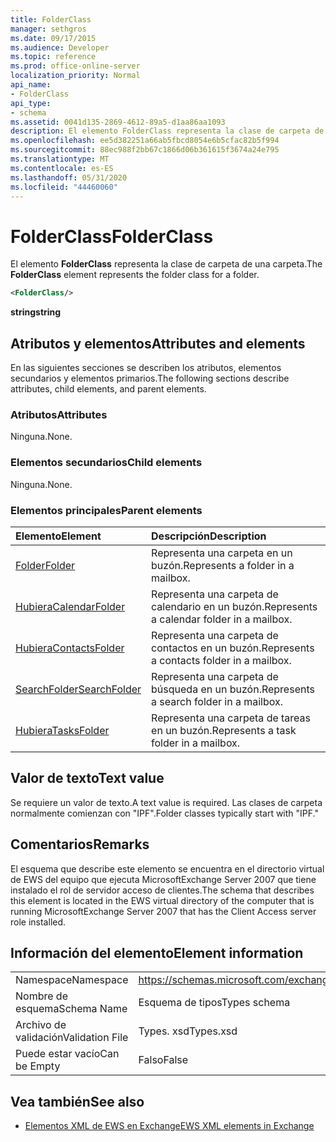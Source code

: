 ```yaml
---
title: FolderClass
manager: sethgros
ms.date: 09/17/2015
ms.audience: Developer
ms.topic: reference
ms.prod: office-online-server
localization_priority: Normal
api_name:
- FolderClass
api_type:
- schema
ms.assetid: 0041d135-2869-4612-89a5-d1aa86aa1093
description: El elemento FolderClass representa la clase de carpeta de una carpeta.
ms.openlocfilehash: ee5d382251a66ab5fbcd8054e6b5cfac82b5f994
ms.sourcegitcommit: 88ec988f2bb67c1866d06b361615f3674a24e795
ms.translationtype: MT
ms.contentlocale: es-ES
ms.lasthandoff: 05/31/2020
ms.locfileid: "44460060"
---
```

# <a name="folderclass"></a><span data-ttu-id="8443e-103">FolderClass</span><span class="sxs-lookup"><span data-stu-id="8443e-103">FolderClass</span></span>

<span data-ttu-id="8443e-104">El elemento **FolderClass** representa la clase de carpeta de una carpeta.</span><span class="sxs-lookup"><span data-stu-id="8443e-104">The **FolderClass** element represents the folder class for a folder.</span></span> 
  
```xml
<FolderClass/>
```

 <span data-ttu-id="8443e-105">**string**</span><span class="sxs-lookup"><span data-stu-id="8443e-105">**string**</span></span>
## <a name="attributes-and-elements"></a><span data-ttu-id="8443e-106">Atributos y elementos</span><span class="sxs-lookup"><span data-stu-id="8443e-106">Attributes and elements</span></span>

<span data-ttu-id="8443e-107">En las siguientes secciones se describen los atributos, elementos secundarios y elementos primarios.</span><span class="sxs-lookup"><span data-stu-id="8443e-107">The following sections describe attributes, child elements, and parent elements.</span></span>
  
### <a name="attributes"></a><span data-ttu-id="8443e-108">Atributos</span><span class="sxs-lookup"><span data-stu-id="8443e-108">Attributes</span></span>

<span data-ttu-id="8443e-109">Ninguna.</span><span class="sxs-lookup"><span data-stu-id="8443e-109">None.</span></span>
  
### <a name="child-elements"></a><span data-ttu-id="8443e-110">Elementos secundarios</span><span class="sxs-lookup"><span data-stu-id="8443e-110">Child elements</span></span>

<span data-ttu-id="8443e-111">Ninguna.</span><span class="sxs-lookup"><span data-stu-id="8443e-111">None.</span></span>
  
### <a name="parent-elements"></a><span data-ttu-id="8443e-112">Elementos principales</span><span class="sxs-lookup"><span data-stu-id="8443e-112">Parent elements</span></span>

|<span data-ttu-id="8443e-113">**Elemento**</span><span class="sxs-lookup"><span data-stu-id="8443e-113">**Element**</span></span>|<span data-ttu-id="8443e-114">**Descripción**</span><span class="sxs-lookup"><span data-stu-id="8443e-114">**Description**</span></span>|
|:-----|:-----|
|[<span data-ttu-id="8443e-115">Folder</span><span class="sxs-lookup"><span data-stu-id="8443e-115">Folder</span></span>](folder.md) <br/> |<span data-ttu-id="8443e-116">Representa una carpeta en un buzón.</span><span class="sxs-lookup"><span data-stu-id="8443e-116">Represents a folder in a mailbox.</span></span>  <br/> |
|[<span data-ttu-id="8443e-117">Hubiera</span><span class="sxs-lookup"><span data-stu-id="8443e-117">CalendarFolder</span></span>](calendarfolder.md) <br/> |<span data-ttu-id="8443e-118">Representa una carpeta de calendario en un buzón.</span><span class="sxs-lookup"><span data-stu-id="8443e-118">Represents a calendar folder in a mailbox.</span></span>  <br/> |
|[<span data-ttu-id="8443e-119">Hubiera</span><span class="sxs-lookup"><span data-stu-id="8443e-119">ContactsFolder</span></span>](contactsfolder.md) <br/> |<span data-ttu-id="8443e-120">Representa una carpeta de contactos en un buzón.</span><span class="sxs-lookup"><span data-stu-id="8443e-120">Represents a contacts folder in a mailbox.</span></span>  <br/> |
|[<span data-ttu-id="8443e-121">SearchFolder</span><span class="sxs-lookup"><span data-stu-id="8443e-121">SearchFolder</span></span>](searchfolder.md) <br/> |<span data-ttu-id="8443e-122">Representa una carpeta de búsqueda en un buzón.</span><span class="sxs-lookup"><span data-stu-id="8443e-122">Represents a search folder in a mailbox.</span></span>  <br/> |
|[<span data-ttu-id="8443e-123">Hubiera</span><span class="sxs-lookup"><span data-stu-id="8443e-123">TasksFolder</span></span>](tasksfolder.md) <br/> |<span data-ttu-id="8443e-124">Representa una carpeta de tareas en un buzón.</span><span class="sxs-lookup"><span data-stu-id="8443e-124">Represents a task folder in a mailbox.</span></span>  <br/> |
   
## <a name="text-value"></a><span data-ttu-id="8443e-125">Valor de texto</span><span class="sxs-lookup"><span data-stu-id="8443e-125">Text value</span></span>

<span data-ttu-id="8443e-126">Se requiere un valor de texto.</span><span class="sxs-lookup"><span data-stu-id="8443e-126">A text value is required.</span></span> <span data-ttu-id="8443e-127">Las clases de carpeta normalmente comienzan con "IPF".</span><span class="sxs-lookup"><span data-stu-id="8443e-127">Folder classes typically start with "IPF."</span></span>
  
## <a name="remarks"></a><span data-ttu-id="8443e-128">Comentarios</span><span class="sxs-lookup"><span data-stu-id="8443e-128">Remarks</span></span>

<span data-ttu-id="8443e-129">El esquema que describe este elemento se encuentra en el directorio virtual de EWS del equipo que ejecuta MicrosoftExchange Server 2007 que tiene instalado el rol de servidor acceso de clientes.</span><span class="sxs-lookup"><span data-stu-id="8443e-129">The schema that describes this element is located in the EWS virtual directory of the computer that is running MicrosoftExchange Server 2007 that has the Client Access server role installed.</span></span>
  
## <a name="element-information"></a><span data-ttu-id="8443e-130">Información del elemento</span><span class="sxs-lookup"><span data-stu-id="8443e-130">Element information</span></span>

|||
|:-----|:-----|
|<span data-ttu-id="8443e-131">Namespace</span><span class="sxs-lookup"><span data-stu-id="8443e-131">Namespace</span></span>  <br/> |https://schemas.microsoft.com/exchange/services/2006/types  <br/> |
|<span data-ttu-id="8443e-132">Nombre de esquema</span><span class="sxs-lookup"><span data-stu-id="8443e-132">Schema Name</span></span>  <br/> |<span data-ttu-id="8443e-133">Esquema de tipos</span><span class="sxs-lookup"><span data-stu-id="8443e-133">Types schema</span></span>  <br/> |
|<span data-ttu-id="8443e-134">Archivo de validación</span><span class="sxs-lookup"><span data-stu-id="8443e-134">Validation File</span></span>  <br/> |<span data-ttu-id="8443e-135">Types. xsd</span><span class="sxs-lookup"><span data-stu-id="8443e-135">Types.xsd</span></span>  <br/> |
|<span data-ttu-id="8443e-136">Puede estar vacío</span><span class="sxs-lookup"><span data-stu-id="8443e-136">Can be Empty</span></span>  <br/> |<span data-ttu-id="8443e-137">Falso</span><span class="sxs-lookup"><span data-stu-id="8443e-137">False</span></span>  <br/> |
   
## <a name="see-also"></a><span data-ttu-id="8443e-138">Vea también</span><span class="sxs-lookup"><span data-stu-id="8443e-138">See also</span></span>



- [<span data-ttu-id="8443e-139">Elementos XML de EWS en Exchange</span><span class="sxs-lookup"><span data-stu-id="8443e-139">EWS XML elements in Exchange</span></span>](ews-xml-elements-in-exchange.md)


